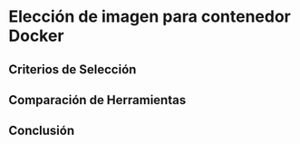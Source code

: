 # Elección de imagen para contenedor Docker  


## Criterios de Selección  


## Comparación de Herramientas  


## Conclusión  
